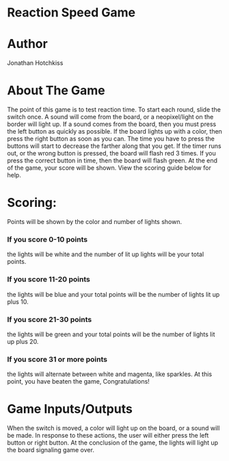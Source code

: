 # Reaction Speed Game

# Author
Jonathan Hotchkiss

# About The Game
The point of this game is to test reaction time. To start each round, slide the switch once. A sound will come from the board, or a neopixel/light on the border will light up. If a sound comes from the board, then you must press the left button as quickly as possible. If the board lights up with a color, then press the right button as soon as you can. The time you have to press the buttons will start to decrease the farther along that you get. If the timer runs out, or the wrong button is pressed, the board will flash red 3 times. If you press the correct button in time, then the board will flash green. At the end of the game, your score will be shown. View the scoring guide below for help.

# Scoring:
Points will be shown by the color and number of lights shown. 
### If you score 0-10 points
the lights will be white and the number of lit up lights will be your total points.
### If you score 11-20 points
the lights will be blue and your total points will be the number of lights lit up plus 10.
### If you score 21-30 points
the lights will be green and your total points will be the number of lights lit up plus 20.
### If you score 31 or more points
the lights will alternate between white and magenta, like sparkles. At this point, you have beaten the game, Congratulations!

# Game Inputs/Outputs
When the switch is moved, a color will light up on the board, or a sound will be made. In response to these actions, the user will either press the left button or right button. At the conclusion of the game, the lights will light up the board signaling game over.
